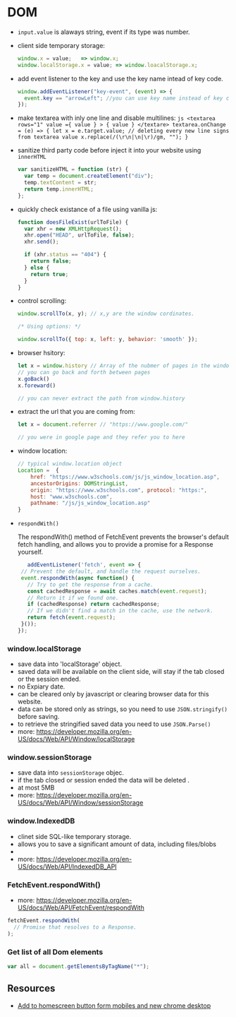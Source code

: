 # DOM

- `input.value` is alaways string, event if its type was number.
- client side temporary storage:

    ```js
    window.x = value;   => window.x;
    window.localStorage.x = value; => window.loacalStorage.x;
    ```

- add event listener to the key and use the key name intead of key code.

    ```javascript
    window.addEventListener("key-event", (event) => {
      event.key == "arrowLeft"; //you can use key name instead of key code.
    });
    ```

- make textarea with inly one line and disable multilines:
  `js <textarea rows="1" value ={ value } > { value } </textare> textarea.onChange = (e) => { let x = e.target.value; // deleting every new line signs from textarea value x.replace(/(\r\n|\n|\r)/gm, ""); }`

- sanitize third party code before inject it into your website using `innerHTML`

    ```javascript
    var sanitizeHTML = function (str) {
      var temp = document.createElement("div");
      temp.textContent = str;
      return temp.innerHTML;
    };
    ```

- quickly check existance of a file using vanilla js:

    ```javascript
    function doesFileExist(urlToFile) {
      var xhr = new XMLHttpRequest();
      xhr.open("HEAD", urlToFile, false);
      xhr.send();

      if (xhr.status == "404") {
        return false;
      } else {
        return true;
      }
    }
    ```
    
- control scrolling:

    ```js
    window.scrollTo(x, y); // x,y are the window cordinates.

    /* Using options: */

    window.scrollTo({ top: x, left: y, behavior: 'smooth' });
    ```
    
 - browser hsitory:

    ```js
    let x = window.history // Array of the nubmer of pages in the window history
    // you can go back and forth between pages
    x.goBack()
    x.foreward()

    // you can never extract the path from window.history
    ```
    
 - extract the url that you are coming from:
    
    ```js
    let x = document.referrer // "https://www.google.com/"
    
    // you were in google page and they refer you to here
    ```
    
 - window location:
    
    ```js
    // typical window.location object
    Location =  { 
        href: "https://www.w3schools.com/js/js_window_location.asp", 
        ancestorOrigins: DOMStringList, 
        origin: "https://www.w3schools.com", protocol: "https:",
        host: "www.w3schools.com", 
        pathname: "/js/js_window_location.asp"
    }
    ```
    
 - `respondWith()` 
    
    The respondWith() method of FetchEvent prevents the browser's default fetch handling, and allows you to provide a promise for a Response yourself.
     ```js
        addEventListener('fetch', event => {
      // Prevent the default, and handle the request ourselves.
      event.respondWith(async function() {
        // Try to get the response from a cache.
        const cachedResponse = await caches.match(event.request);
        // Return it if we found one.
        if (cachedResponse) return cachedResponse;
        // If we didn't find a match in the cache, use the network.
        return fetch(event.request);
      }());
    });

    ```
    
 ### window.localStorage
- save data into 'localStorage' object.
- saved data will be available on the client side, will stay if the tab closed or the session ended.
- no Expiary date.
- can be cleared only by javascript or clearing browser data for this website.
- data can be stored only as strings, so you need to use `JSON.stringify()` before saving. 
- to retrieve the stringified saved data you need to use `JSON.Parse()`
- more: https://developer.mozilla.org/en-US/docs/Web/API/Window/localStorage
    
### window.sessionStorage
- save data into `sessionStorage` objec.
- if the tab closed or session ended the data will be deleted .
- at most 5MB
- more: https://developer.mozilla.org/en-US/docs/Web/API/Window/sessionStorage
    
### window.IndexedDB
- clinet side SQL-like temporary storage.
- allows you to save a significant amount of data, including files/blobs
- 
- more: https://developer.mozilla.org/en-US/docs/Web/API/IndexedDB_API

### FetchEvent.respondWith()
- more: https://developer.mozilla.org/en-US/docs/Web/API/FetchEvent/respondWith
```js
fetchEvent.respondWith(
  // Promise that resolves to a Response.
​);
```

### Get list of all Dom elements

```js
var all = document.getElementsByTagName("*");

```

 ## Resources
 - [Add to homescreen button form mobiles and new chrome desktop](https://developer.mozilla.org/en-US/docs/Web/Progressive_web_apps/Add_to_home_screen)
 


